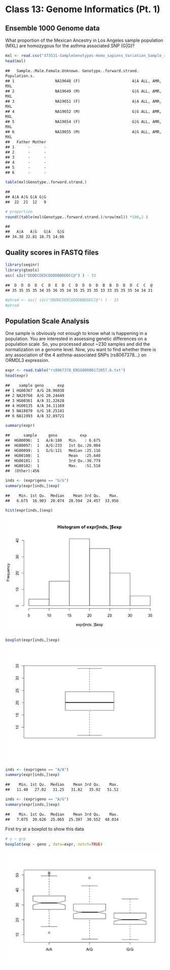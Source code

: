 Class 13: Genome Informatics (Pt. 1)
================

Ensemble 1000 Genome data
-------------------------

What proportion of the Mexican Ancestry in Los Angeles sample population (MXL) are homozygous for the asthma associated SNP (G|G)?

``` r
mxl <- read.csv("373531-SampleGenotypes-Homo_sapiens_Variation_Sample_rs8067378.csv")
head(mxl)
```

    ##   Sample..Male.Female.Unknown. Genotype..forward.strand. Population.s.
    ## 1                  NA19648 (F)                       A|A ALL, AMR, MXL
    ## 2                  NA19649 (M)                       G|G ALL, AMR, MXL
    ## 3                  NA19651 (F)                       A|A ALL, AMR, MXL
    ## 4                  NA19652 (M)                       G|G ALL, AMR, MXL
    ## 5                  NA19654 (F)                       G|G ALL, AMR, MXL
    ## 6                  NA19655 (M)                       A|G ALL, AMR, MXL
    ##   Father Mother
    ## 1      -      -
    ## 2      -      -
    ## 3      -      -
    ## 4      -      -
    ## 5      -      -
    ## 6      -      -

``` r
table(mxl$Genotype..forward.strand.)
```

    ## 
    ## A|A A|G G|A G|G 
    ##  22  21  12   9

``` r
# proportion
round((table(mxl$Genotype..forward.strand.)/nrow(mxl)) *100,2 )
```

    ## 
    ##   A|A   A|G   G|A   G|G 
    ## 34.38 32.81 18.75 14.06

Quality scores in FASTQ files
-----------------------------

``` r
library(seqinr)
library(gtools)
asc( s2c("DDDDCDEDCDDDDBBDDDCC@") ) - 33
```

    ##  D  D  D  D  C  D  E  D  C  D  D  D  D  B  B  D  D  D  C  C  @ 
    ## 35 35 35 35 34 35 36 35 34 35 35 35 35 33 33 35 35 35 34 34 31

``` r
#phred <- asc( s2c("DDDDCDEDCDDDDBBDDDCC@") ) - 33
#phred
```

Population Scale Analysis
-------------------------

One sample is obviously not enough to know what is happening in a population. You are interested in assessing genetic differences on a population scale. So, you processed about ~230 samples and did the normalization on a genome level. Now, you want to find whether there is any association of the 4 asthma-associated SNPs (rs8067378...) on ORMDL3 expression.

``` r
expr <- read.table("rs8067378_ENSG00000172057.6.txt")
head(expr)
```

    ##    sample geno      exp
    ## 1 HG00367  A/G 28.96038
    ## 2 NA20768  A/G 20.24449
    ## 3 HG00361  A/A 31.32628
    ## 4 HG00135  A/A 34.11169
    ## 5 NA18870  G/G 18.25141
    ## 6 NA11993  A/A 32.89721

``` r
summary(expr)
```

    ##      sample     geno          exp        
    ##  HG00096:  1   A/A:108   Min.   : 6.675  
    ##  HG00097:  1   A/G:233   1st Qu.:20.004  
    ##  HG00099:  1   G/G:121   Median :25.116  
    ##  HG00100:  1             Mean   :25.640  
    ##  HG00101:  1             3rd Qu.:30.779  
    ##  HG00102:  1             Max.   :51.518  
    ##  (Other):456

``` r
inds <- (expr$geno == "G/G")
summary(expr[inds,]$exp)
```

    ##    Min. 1st Qu.  Median    Mean 3rd Qu.    Max. 
    ##   6.675  16.903  20.074  20.594  24.457  33.956

``` r
hist(expr[inds,]$exp)
```

![](class13_files/figure-markdown_github/unnamed-chunk-7-1.png)

``` r
boxplot(expr[inds,]$exp)
```

![](class13_files/figure-markdown_github/unnamed-chunk-7-2.png)

``` r
inds <- (expr$geno == "A/A")
summary(expr[inds,]$exp)
```

    ##    Min. 1st Qu.  Median    Mean 3rd Qu.    Max. 
    ##   11.40   27.02   31.25   31.82   35.92   51.52

``` r
inds <- (expr$geno == "A/G")
summary(expr[inds,]$exp)
```

    ##    Min. 1st Qu.  Median    Mean 3rd Qu.    Max. 
    ##   7.075  20.626  25.065  25.397  30.552  48.034

First try at a boxplot to show this data

``` r
# y ~ grp
boxplot(exp ~ geno , data=expr, notch=TRUE)
```

![](class13_files/figure-markdown_github/unnamed-chunk-10-1.png)
